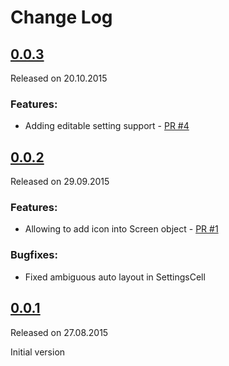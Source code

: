 # Change Log

## [0.0.3](https://github.com/tgebarowski/SwiftySettings/releases/tag/0.0.3)
Released on 20.10.2015

### Features:
* Adding editable setting support - [PR #4](https://github.com/tgebarowski/SwiftySettings/pull/4)

## [0.0.2](https://github.com/tgebarowski/SwiftySettings/releases/tag/0.0.2)
Released on 29.09.2015

### Features:
* Allowing to add icon into Screen object - [PR #1](https://github.com/tgebarowski/SwiftySettings/pull/1)

### Bugfixes:
* Fixed ambiguous auto layout in SettingsCell

## [0.0.1](https://github.com/tgebarowski/SwiftySettings/releases/tag/0.0.1)
Released on 27.08.2015

Initial version
